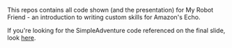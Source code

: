 This repos contains all code shown (and the presentation) for My Robot Friend - an introduction to writing custom skills for Amazon's Echo.

If you're looking for the SimpleAdventure code referenced on the final slide, look [here](https://github.com/hlfshell/My-Robot-Friend---Alexa).
